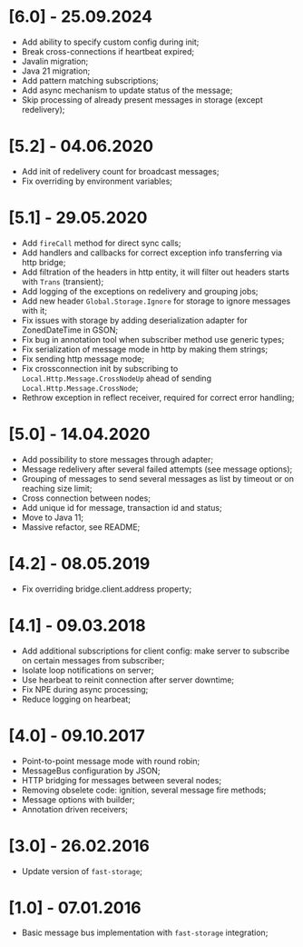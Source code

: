 # [6.0] - 25.09.2024
 - Add ability to specify custom config during init;
 - Break cross-connections if heartbeat expired;
 - Javalin migration;
 - Java 21 migration;
 - Add pattern matching subscriptions;
 - Add async mechanism to update status of the message;
 - Skip processing of already present messages in storage (except redelivery);

# [5.2] - 04.06.2020
 - Add init of redelivery count for broadcast messages;
 - Fix overriding by environment variables;

# [5.1] - 29.05.2020
 - Add `fireCall` method for direct sync calls;
 - Add handlers and callbacks for correct exception info transferring via http bridge;
 - Add filtration of the headers in http entity, it will filter out headers starts with `Trans` (transient);
 - Add logging of the exceptions on redelivery and grouping jobs;
 - Add new header `Global.Storage.Ignore` for storage to ignore messages with it;
 - Fix issues with storage by adding deserialization adapter for ZonedDateTime in GSON;
 - Fix bug in annotation tool when subscriber method use generic types;
 - Fix serialization of message mode in http by making them strings;
 - Fix sending http message mode;
 - Fix crossconnection init by subscribing to `Local.Http.Message.CrossNodeUp` ahead of sending `Local.Http.Message.CrossNode`;
 - Rethrow exception in reflect receiver, required for correct error handling;

# [5.0] - 14.04.2020
 - Add possibility to store messages through adapter;
 - Message redelivery after several failed attempts (see message options);
 - Grouping of messages to send several messages as list by timeout or on reaching size limit;
 - Cross connection between nodes;
 - Add unique id for message, transaction id and status;
 - Move to Java 11;
 - Massive refactor, see README;

# [4.2] - 08.05.2019
 - Fix overriding bridge.client.address property;

# [4.1] - 09.03.2018
 - Add additional subscriptions for client config: make server to subscribe on certain messages from subscriber;
 - Isolate loop notifications on server;
 - Use hearbeat to reinit connection after server downtime;
 - Fix NPE during async processing;
 - Reduce logging on hearbeat;

# [4.0] - 09.10.2017
 - Point-to-point message mode with round robin;
 - MessageBus configuration by JSON;
 - HTTP bridging for messages between several nodes;
 - Removing obselete code: ignition, several message fire methods;
 - Message options with builder;
 - Annotation driven receivers;

# [3.0] - 26.02.2016
 - Update version of `fast-storage`;

# [1.0] - 07.01.2016
 - Basic message bus implementation with `fast-storage` integration;
